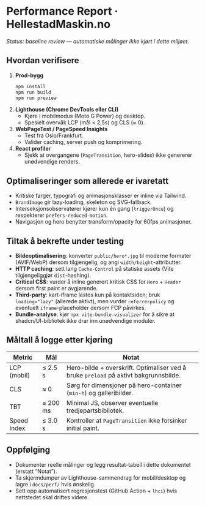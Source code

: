 # Performance Report · HellestadMaskin.no

_Status: baseline review — automatiske målinger ikke kjørt i dette miljøet._

## Hvordan verifisere

1. **Prod-bygg**
   ```bash
   npm install
   npm run build
   npm run preview
   ```
2. **Lighthouse (Chrome DevTools eller CLI)**
   - Kjøre i mobilmodus (Moto G Power) og desktop.
   - Spesielt overvåk LCP (mål < 2,5s) og CLS (≈ 0).
3. **WebPageTest / PageSpeed Insights**
   - Test fra Oslo/Frankfurt.
   - Valider caching, server push og komprimering.
4. **React profiler**
   - Sjekk at overgangene (`PageTransition`, hero-slides) ikke genererer unødvendige renders.

## Optimaliseringer som allerede er ivaretatt

- Kritiske farger, typografi og animasjonsklasser er inline via Tailwind.
- `BrandImage` gir lazy-loading, skeleton og SVG-fallback.
- Interseksjonsobservatører kjører kun én gang (`triggerOnce`) og respekterer `prefers-reduced-motion`.
- Navigasjon og hero benytter transform/opacity for 60fps animasjoner.

## Tiltak å bekrefte under testing

- **Bildeoptimalisering**: konverter `public/hero*.jpg` til moderne formater (AVIF/WebP) dersom tilgjengelig, og angi `width/height`-attributter.
- **HTTP caching**: sett lang `Cache-Control` på statiske assets (Vite tilgjengeliggjør `dist`-hashing).
- **Critical CSS**: vurder å inline generert kritisk CSS for `Hero` + `Header` dersom first paint er avgjørende.
- **Third-party**: kart-iframe lastes kun på kontaktsiden; bruk `loading="lazy"` (allerede aktivt), men vurder `referrerpolicy` og eventuelt `iframe`-placeholder dersom FCP påvirkes.
- **Bundle-analyse**: kjør `npx vite-bundle-visualizer` for å sikre at shadcn/UI-bibliotek ikke drar inn unødvendige moduler.

## Måltall å logge etter kjøring

| Metric | Mål | Notat |
| --- | --- | --- |
| LCP (mobil) | ≤ 2.5 s | Hero-bilde + overskrift. Optimaliser ved å bruke `preload` på aktivt bakgrunnsbilde. |
| CLS | ≈ 0 | Sørg for dimensjoner på hero-container (`min-h`) og galleribilder. |
| TBT | ≤ 200 ms | Minimal JS, observer eventuelle tredjepartsbibliotek. |
| Speed Index | ≤ 3.0 s | Kontroller at `PageTransition` ikke forsinker initial paint. |

## Oppfølging

- Dokumenter reelle målinger og legg resultat-tabell i dette dokumentet (erstatt “Notat”).
- Ta skjermdumper av Lighthouse-sammendrag for mobil/desktop og lagre i `docs/perf/` hvis ønskelig.
- Sett opp automatisert regresjonstest (GitHub Action + `lhci`) hvis nettstedet skal driftes videre.
